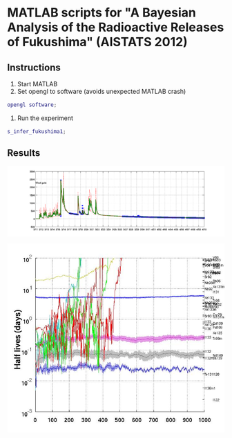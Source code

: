 # MATLAB scripts for "A Bayesian Analysis of the Radioactive Releases of Fukushima" (AISTATS 2012)

## Instructions
1. Start MATLAB
1. Set opengl to software (avoids unexpected MATLAB crash)
 ```matlab
 opengl software;
 ```
1. Run the experiment
 ```matlab
 s_infer_fukushima1;
 ```

## Results

![west gate](fukushima1-9.png)

![half-lives](halflives_fukushima.jpg)
